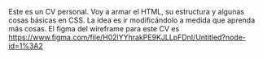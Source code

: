 Este es un CV personal. Voy a armar el HTML, su estructura y algunas cosas básicas en CSS. La idea es ir modificándolo a medida que aprenda más cosas.
El figma del wireframe para este CV es https://www.figma.com/file/H02lYYhrakPE9KJLLpFDnI/Untitled?node-id=1%3A2
